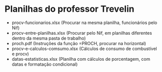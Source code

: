 # Planilhas do professor Trevelin
- procv-funcionarios.xlsx (Procurar na mesma planilha, funcionários pelo Nif)
- procv-entre-planilhas.xlsx (Procurar pelo Nif, em planilhas diferentes dentro da mesma pasta de trabalho)
- proch.pdf (Instruções da função =PROCH, procurar na horizontal)
- procv-e-calculos-comsumo.xlsx (Cálculos de consumo de combustível e procv)
- datas-estatisticas.xlsx (Planilha com cálculos de porcentagem, com datas e formatação condicional)	